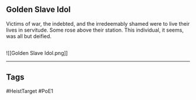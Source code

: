 ## Golden Slave Idol
Victims of war, the indebted, and the irredeemably shamed
were to live their lives in servitude. Some rose above their station. 
This individual, it seems, was all but deified.
## 
![[Golden Slave Idol.png]]

---
## Tags
#HeistTarget
#PoE1 